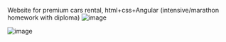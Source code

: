 Website for premium cars rental, html+css+Angular (intensive/marathon homework with diploma)
![image](https://user-images.githubusercontent.com/111757412/224518492-3d6f0471-9f9f-4bf1-9a30-b434000d748d.png)

![image](https://user-images.githubusercontent.com/111757412/224518592-b57494b7-6c57-4e38-908f-bac365b63d8c.png)

